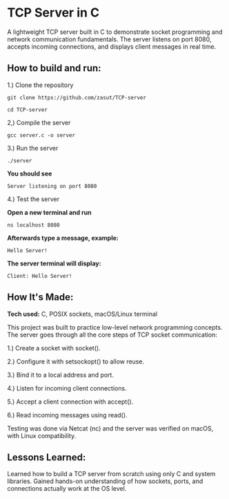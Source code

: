 # TCP Server in C
A lightweight TCP server built in C to demonstrate socket programming and network communication fundamentals. The server listens on port 8080, accepts incoming connections, and displays client messages in real time.


## How to build and run:
1.) Clone the repository


```git clone https://github.com/zasut/TCP-server```


 ```cd TCP-server```

2,) Compile the server

```gcc server.c -o server```


3.) Run the server

```./server```

**You should see**

```Server listening on port 8080```

4.) Test the server

**Open a new terminal and run**


```ns localhost 8080```

**Afterwards type a message, example:**

```Hello Server!```

**The server terminal will display:**

```Client: Hello Server!```


## How It's Made:

**Tech used:** C, POSIX sockets, macOS/Linux terminal


This project was built to practice low-level network programming concepts. The server goes through all the core steps of TCP socket communication:


1.) Create a socket with socket().


2.) Configure it with setsockopt() to allow reuse.


3.) Bind it to a local address and port.


4.) Listen for incoming client connections.


5.) Accept a client connection with accept().


6.) Read incoming messages using read().


Testing was done via Netcat (nc) and the server was verified on macOS, with Linux compatibility.

## Lessons Learned:
Learned how to build a TCP server from scratch using only C and system libraries.
Gained hands-on understanding of how sockets, ports, and connections actually work at the OS level.





